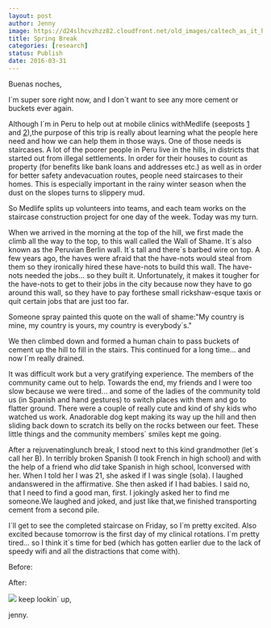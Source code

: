 ```yaml
---
layout: post
author: Jenny
image: https://d24slhcvzhzz82.cloudfront.net/old_images/caltech_as_it_happens/6a0105349b8251970b01bb08cfd094970d.jpg
title: Spring Break
categories: [research]
status: Publish
date: 2016-03-31
---
```



Buenas noches,

I´m super sore right now, and I don´t want to see any more cement or buckets ever again.

Although I´m in Peru to help out at mobile clinics withMedlife (seeposts [1](https://caltech.typepad.com/caltech_as_it_happens/2016/03/spring-break-a-peru-spective.html) and [2](https://caltech.typepad.com/caltech_as_it_happens/2016/03/spring-break-a-peru-spective.html)),the purpose of this trip is really about learning what the people here need and how we can help them in those ways. One of those needs is staircases. A lot of the poorer people in Peru live in the hills, in districts that started out from illegal settlements. In order for their houses to count as property (for benefits like bank loans and addresses etc.) as well as in order for better safety andevacuation routes, people need staircases to their homes. This is especially important in the rainy winter season when the dust on the slopes turns to slippery mud.

So Medlife splits up volunteers into teams, and each team works on the staircase construction project for one day of the week. Today was my turn.

When we arrived in the morning at the top of the hill, we first made the climb all the way to the top, to this wall called the Wall of Shame. It´s also known as the Peruvian Berlin wall. It´s tall and there´s barbed wire on top. A few years ago, the haves were afraid that the have-nots would steal from them so they ironically hired these have-nots to build this wall. The have-nots needed the jobs... so they built it. Unfortunately, it makes it tougher for the have-nots to get to their jobs in the city because now they have to go around this wall, so they have to pay forthese small rickshaw-esque taxis or quit certain jobs that are just too far.

Someone spray painted this quote on the wall of shame:"My country is mine, my country is yours, my country is everybody´s."

We then climbed down and formed a human chain to pass buckets of cement up the hill to fill in the stairs. This continued for a long time... and now I´m really drained.

It was difficult work but a very gratifying experience. The members of the community came out to help. Towards the end, my friends and I were too slow because we were tired... and some of the ladies of the community told us (in Spanish and hand gestures) to switch places with them and go to flatter ground. There were a couple of really cute and kind of shy kids who watched us work. Anadorable dog kept making its way up the hill and then sliding back down to scratch its belly on the rocks between our feet. These little things and the community members´ smiles kept me going.

After a rejuvenatinglunch break, I stood next to this kind grandmother (let´s call her B). In terribly broken Spanish (I took French in high school) and with the help of a friend who *did* take Spanish in high school, Iconversed with her. When I told her I was 21, she asked if I was single (sola). I laughed andanswered in the affirmative. She then asked if I had babies. I said no, that I need to find a good man, first. I jokingly asked her to find me someone.We laughed and joked, and just like that,we finished transporting cement from a second pile.

I´ll get to see the completed staircase on Friday, so I´m pretty excited. Also excited because tomorrow is the first day of my clinical rotations. I´m pretty tired... so I think it´s time for bed (which has gotten earlier due to the lack of speedy wifi and all the distractions that come with).

 Before:

 After:

![](https://d24slhcvzhzz82.cloudfront.net/old_images/caltech_as_it_happens/6a0105349b8251970b01b8d1b5ab57970c.jpg)
keep lookin´ up,

jenny.

